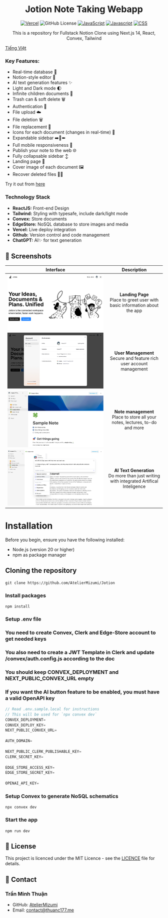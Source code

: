 <div align=center>

# Jotion Note Taking Webapp

[![Vercel](https://therealsujitk-vercel-badge.vercel.app/?app=jotion-steel)](https://jotion-steel.vercel.app)
![GitHub License](https://img.shields.io/github/license/AtelierMizumi/Jotion)
[![JavaScript](https://img.shields.io/badge/Typescript-95.7%25-blue)](https://github.com/AtelierMizumi/Jotion)
[![Javascript](https://img.shields.io/badge/Javascript-3%25-yellow)](https://github.com/AtelierMizumi/Jotion)
[![CSS](https://img.shields.io/badge/CSS-1.3%25-purple)](https://github.com/AtelierMizumi/Jotion)

This is a repository for Fullstack Notion Clone using Next.js 14, React, Convex, Tailwind

</div>

[Tiếng Việt](VIET-README.md)

### Key Features:

- Real-time database  🔗
- Notion-style editor 📝
- AI text generation features ✨
- Light and Dark mode 🌓
- Infinite children documents 🌲
- Trash can & soft delete 🗑️
- Authentication 🔐
- File upload ☁️
- File deletion 🗑️
- File replacement 🔧
- Icons for each document (changes in real-time) 🌠
- Expandable sidebar ➡️🔀⬅️
- Full mobile responsiveness 📱
- Publish your note to the web 🌐
- Fully collapsable sidebar ↕️
- Landing page 🛬
- Cover image of each document 🖼️
- Recover deleted files 🔄📄

Try it out from [here](https://jotion.thuanc177.me)

### Technology Stack

- **ReactJS:** Front-end Design
- **Tailwind:** Styling with typesafe, include dark/light mode
- **Convex:** Store documents
- **EdgeStore:** NoSQL database to store images and media
- **Vercel:** Live deploy integration
- **Github:** Version control and code management
- **ChatGPT:** AI✨ for text generation

## 📸 Screenshots

<div align="center">

| Interface | Description |
|:-:|:-:|
| ![Landing Page](screenshots/preview-1.png) | **Landing Page**<br/>Place to greet user with basic information about the app |
| ![User Management](screenshots/preview-2.png) | **User Management**<br/>Secure and feature rich user account management |
| ![Note Management](screenshots/preview-3.png) | **Note management**<br/>Place to store all your notes, lectures, to-do and more |
| ![AI Text Generation](screenshots/preview-4.png) | **AI Text Generation**<br/>Do more than just writing with integrated Artifical Inteligence |

</div>

# Installation

Before you begin, ensure you have the following installed:

- Node.js (version 20 or higher)
- npm as package manager

## Cloning the repository

```shell
git clone https://github.com/AtelierMizumi/Jotion
```

### Install packages

```shell
npm install
```

### Setup .env file

### You need to create Convex, Clerk and Edge-Store account to get needed keys

### You also need to create a JWT Template in Clerk and update /convex/auth.config.js according to the doc

### You should keep CONVEX_DEPLOYMENT and NEXT_PUBLIC_CONVEX_URL empty

### If you want the AI button feature to be enabled, you must have a valid OpenAPI key

```js
// Read .env.sample.local for instructions
// This will be used for `npx convex dev`
CONVEX_DEPLOYMENT=
CONVEX_DEPLOY_KEY=
NEXT_PUBLIC_CONVEX_URL=

AUTH_DOMAIN=

NEXT_PUBLIC_CLERK_PUBLISHABLE_KEY=
CLERK_SECRET_KEY=

EDGE_STORE_ACCESS_KEY=
EDGE_STORE_SECRET_KEY=

OPENAI_API_KEY=
```

### Setup Convex to generate NoSQL schematics

```shell
npx convex dev
```

### Start the app

```shell
npm run dev
```

## 📄 License

This project is licenced under the MIT Licence - see the [LICENCE](LICENSE) file for details.

## 👥 Contact

### Trần Minh Thuận

- GitHub: [AtelierMizumi](https://github.com/AtelierMizumi)
- Email: [contact@thuanc177.me](https://mail.google.com/mail/?view=cm&fs=1&to=contact@thuanc177.me&su=SUBJECT&body=BODY&bcc=contact@thuanc177.me)
